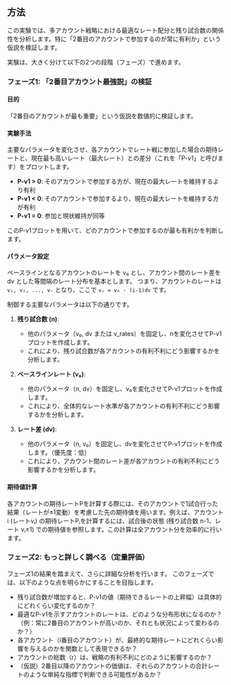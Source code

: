 ## 方法

この実験では、多アカウント戦略における最適なレート配分と残り試合数の関係性を分析します。特に「2番目のアカウントで参加するのが常に有利か」という仮説を検証します。

実験は、大きく分けて以下の2つの段階（フェーズ）で進めます。

### フェーズ1: 「2番目アカウント最強説」の検証

#### 目的
「2番目のアカウントが最も重要」という仮説を数値的に検証します。

#### 実験手法
主要なパラメータを変化させ、各アカウントでレート戦に参加した場合の期待レートと、現在最も高いレート（最大レート）との差分（これを「P-v1」と呼びます）をプロットします。

*   **P-v1 > 0**: そのアカウントで参加する方が、現在の最大レートを維持するより有利
*   **P-v1 < 0**: そのアカウントで参加するより、現在の最大レートを維持する方が有利
*   **P-v1 = 0**: 参加と現状維持が同等

このP-v1プロットを用いて、どのアカウントで参加するのが最も有利かを判断します。

#### パラメータ設定
ベースラインとなるアカウントのレートを v₀ とし、アカウント間のレート差を dv とした等間隔のレート分布を基本とします。
つまり、アカウントのレートは `v₁, v₂, ..., vᵣ` となり、ここで `vᵢ = v₀ - (i-1)dv` です。

制御する主要なパラメータは以下の通りです。

1.  **残り試合数 (n)**:
    *   他のパラメータ（v₀, dv または v_rates）を固定し、nを変化させてP-v1プロットを作成します。
    *   これにより、残り試合数が各アカウントの有利不利にどう影響するかを分析します。

2.  **ベースラインレート (v₀)**:
    *   他のパラメータ（n, dv）を固定し、v₀を変化させてP-v1プロットを作成します。
    *   これにより、全体的なレート水準が各アカウントの有利不利にどう影響するかを分析します。

3.  **レート差 (dv)**:
    *   他のパラメータ（n, v₀）を固定し、dvを変化させてP-v1プロットを作成します。（優先度：低）
    *   これにより、アカウント間のレート差が各アカウントの有利不利にどう影響するかを分析します。

#### 期待値計算
各アカウントの期待レートPを計算する際には、そのアカウントで1試合行った結果（レートが±1変動）を考慮した先の期待値を用います。例えば、アカウントi (レートvᵢ) の期待レートPᵢを計算するには、試合後の状態 (残り試合数 n-1、レート vᵢ±1) での期待値を参照します。この計算は全アカウント分を効率的に行います。

### フェーズ2: もっと詳しく調べる（定量評価）

フェーズ1の結果を踏まえて、さらに詳細な分析を行います。
このフェーズでは、以下のような点を明らかにすることを目指します。

*   残り試合数が増加すると、P-v1の値（期待できるレートの上昇幅）は具体的にどれくらい変化するのか？
*   最適なP-v1を示すアカウントのレートは、どのような分布形状になるのか？（例：常に2番目のアカウントが高いのか、それとも状況によって変わるのか？）
*   各アカウント（i番目のアカウント）が、最終的な期待レートにどれくらい影響を与えるのかを関数として表現できるか？
*   アカウントの総数（r）は、戦略の有利不利にどのように影響するのか？
*   （仮説）2番目以降のアカウントの価値は、それらのアカウントの合計レートのような単純な指標で判断できる可能性があるか？ 
